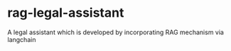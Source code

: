 # rag-legal-assistant
A legal assistant which is developed by incorporating RAG mechanism via langchain
